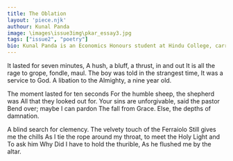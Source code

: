 ```yaml
---
title: The Oblation
layout: 'piece.njk'
authour: Kunal Panda
image: \images\issue3img\pkar_essay3.jpg
tags: ["issue2", "poetry"]
bio: Kunal Panda is an Economics Honours student at Hindu College, carrying with him the spice of Konkan Kombdi Vade with the simplicity of Oriya Chhena. He is an ardent reader of classic literature, from Homer and Virgil to the heart-warming passages of Emily Bronte. He is trying to find his calling in the hidden maze of the written word and somewhere along the line, the one with whom he can share his love for the same.
---
```


It lasted for seven minutes,
A hush, a bluff, a thrust, in and out
It is all the rage to grope, fondle, maul.
The boy was told in the strangest time,
It was a service to God.
A libation to the Almighty, a nine year old.

The moment lasted for ten seconds
For the humble sheep, the shepherd was
All that they looked out for.
Your sins are unforgivable, said the pastor
Bend over; maybe I can pardon
The fall from Grace.
Else, the depths of damnation.

A blind search for clemency.
The velvety touch of the Ferraiolo
Still gives me the chills
As I tie the rope around my throat,
to meet the Holy Light and
To ask him Why
Did I have to hold the thurible,
As he flushed me by the altar.